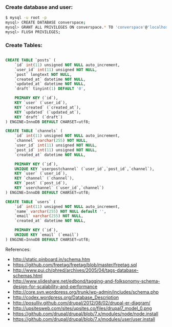 
### Create database and user:
```bash
$ mysql -u root -p
mysql> CREATE DATABASE converspace;
mysql> GRANT ALL PRIVILEGES ON converspace.* TO 'converspace'@'localhost' IDENTIFIED BY 'password';
mysql> FLUSH PRIVILEGES;
```

### Create Tables:
```sql

CREATE TABLE `posts` (
    `id` int(11) unsigned NOT NULL auto_increment,
    `user_id` int(11) unsigned NOT NULL,
    `post` longtext NOT NULL,
    `created_at` datetime NOT NULL,
    `updated_at` datetime NOT NULL,
    `draft` tinyint(1) DEFAULT '0',

    PRIMARY KEY (`id`),
    KEY `user` (`user_id`),
    KEY `created` (`created_at`),
    KEY `updated` (`updated_at`),
    KEY `draft` (`draft`)
) ENGINE=InnoDB DEFAULT CHARSET=utf8;

CREATE TABLE `channels` (
    `id` int(11) unsigned NOT NULL auto_increment,
    `channel` varchar(255) NOT NULL,
    `user_id` int(11) unsigned NOT NULL,
    `post_id` int(11) unsigned NOT NULL,
    `created_at` datetime NOT NULL,

    PRIMARY KEY (`id`),
    UNIQUE KEY `userpostchannel` (`user_id`,`post_id`,`channel`),
    KEY `user` (`user_id`),
    KEY `channel` (`channel`),
    KEY `post` (`post_id`),
    KEY `userchannel` (`user_id`,`channel`)
) ENGINE=InnoDB DEFAULT CHARSET=utf8;

CREATE TABLE `users` (
    `id` int(11) unsigned NOT NULL auto_increment,
    `name` varchar(255) NOT NULL default '',
    `email` varchar(255) NOT NULL,
    `created_at` datetime NOT NULL,

    PRIMARY KEY (`id`),
    UNIQUE KEY `email` (`email`)
) ENGINE=InnoDB DEFAULT CHARSET=utf8;

```

References:
* http://static.pinboard.in/schema.htm
* https://github.com/freetag/freetag/blob/master/freetag.sql
* http://www.pui.ch/phred/archives/2005/04/tags-database-schemas.html
* http://www.slideshare.net/edbond/tagging-and-folksonomy-schema-design-for-scalability-and-performance
* http://core.svn.wordpress.org/trunk/wp-admin/includes/schema.php
* http://codex.wordpress.org/Database_Description
* http://posulliv.github.com/drupal/2012/08/02/drupal-er-diagram/
* http://upsitesweb.com/sites/upsites.co/files/drupal7_model_0.png
* https://github.com/drupal/drupal/blob/7.x/modules/node/node.install
* https://github.com/drupal/drupal/blob/7.x/modules/user/user.install